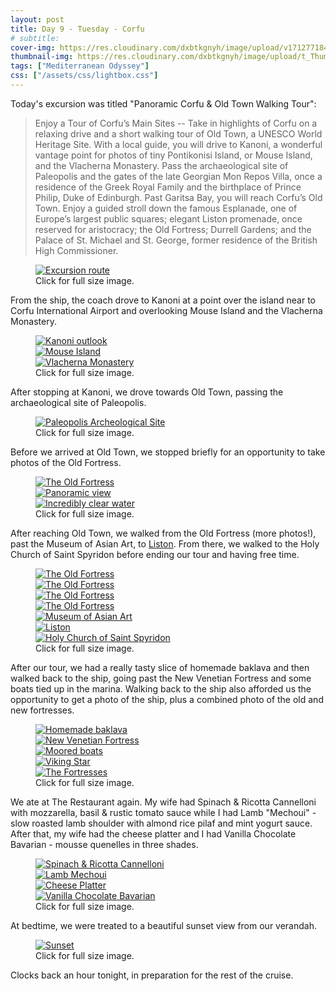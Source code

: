 ```yaml
---
layout: post
title: Day 9 - Tuesday - Corfu
# subtitle: 
cover-img: https://res.cloudinary.com/dxbtkgnyh/image/upload/v1712771847/2024-viking-mediterranean-odyssey/naples-to-corfu_n9bfxt.png
thumbnail-img: https://res.cloudinary.com/dxbtkgnyh/image/upload/t_Thumbnail/v1712771847/2024-viking-mediterranean-odyssey/naples-to-corfu_n9bfxt.png
tags: ["Mediterranean Odyssey"]
css: ["/assets/css/lightbox.css"]
---
```


Today's excursion was titled "Panoramic Corfu & Old Town Walking Tour":

> Enjoy a Tour of Corfu’s Main Sites -- Take in highlights of Corfu on a relaxing drive and a short walking tour of Old Town, a UNESCO World Heritage Site. With a local guide, you will drive to Kanoni, a wonderful vantage point for photos of tiny Pontikonisi Island, or Mouse Island, and the Vlacherna Monastery. Pass the archaeological site of Paleopolis and the gates of the late Georgian Mon Repos Villa, once a residence of the Greek Royal Family and the birthplace of Prince Philip, Duke of Edinburgh. Past Garitsa Bay, you will reach Corfu’s Old Town. Enjoy a guided stroll down the famous Esplanade, one of Europe’s largest public squares; elegant Liston promenade, once reserved for aristocracy; the Old Fortress; Durrell Gardens; and the Palace of St. Michael and St. George, former residence of the British High Commissioner.

<figure>
    <div class="d-flex flex-row flex-wrap" style="gap: 5px">
        <div class="p-2">
            <a href="https://res.cloudinary.com/dxbtkgnyh/image/upload/v1714311992/2024-viking-mediterranean-odyssey/Corfu_Excursion_tj2wnw.png"
                data-lightbox="excursion-route" data-title="Excursion route">
                <img src="https://res.cloudinary.com/dxbtkgnyh/image/upload/t_Thumbnail/v1714311992/2024-viking-mediterranean-odyssey/Corfu_Excursion_tj2wnw.png"
                    alt="Excursion route">
            </a>
        </div>
    </div>
    <figcaption>Click for full size image.</figcaption>
</figure>

From the ship, the coach drove to Kanoni at a point over the island near to Corfu International Airport and overlooking Mouse Island and the Vlacherna Monastery.

<figure>
    <div class="d-flex flex-row flex-wrap" style="gap: 5px">
        <div class="p-2">
            <a href="https://res.cloudinary.com/dxbtkgnyh/image/upload/v1712751118/2024-viking-mediterranean-odyssey/PXL_20240409_070716997.PANO_kjhxyb.jpg"
                data-lightbox="tour1" data-title="Kanoni outlook">
                <img src="https://res.cloudinary.com/dxbtkgnyh/image/upload/t_Thumbnail/v1712751118/2024-viking-mediterranean-odyssey/PXL_20240409_070716997.PANO_kjhxyb.jpg"
                    alt="Kanoni outlook">
            </a>
        </div>
        <div class="p-2">
            <a href="https://res.cloudinary.com/dxbtkgnyh/image/upload/v1712751458/2024-viking-mediterranean-odyssey/PXL_20240409_070643970_fvr8t4.jpg"
                data-lightbox="tour1" data-title="Mouse Island">
                <img src="https://res.cloudinary.com/dxbtkgnyh/image/upload/t_Thumbnail/v1712751458/2024-viking-mediterranean-odyssey/PXL_20240409_070643970_fvr8t4.jpg"
                    alt="Mouse Island">
            </a>
        </div>
        <div class="p-2">
            <a href="https://res.cloudinary.com/dxbtkgnyh/image/upload/v1712751461/2024-viking-mediterranean-odyssey/PXL_20240409_070634701_puukay.jpg"
                data-lightbox="tour1" data-title="Vlacherna Monastery">
                <img src="https://res.cloudinary.com/dxbtkgnyh/image/upload/t_Thumbnail/v1712751461/2024-viking-mediterranean-odyssey/PXL_20240409_070634701_puukay.jpg"
                    alt="Vlacherna Monastery">
            </a>
        </div>
    </div>
    <figcaption>Click for full size image.</figcaption>
</figure>

After stopping at Kanoni, we drove towards Old Town, passing the archaeological site of Paleopolis.

<figure>
    <div class="d-flex flex-row flex-wrap" style="gap: 5px">
        <div class="p-2">
            <a href="https://res.cloudinary.com/dxbtkgnyh/image/upload/v1712753800/2024-viking-mediterranean-odyssey/PXL_20240409_072719255.MP_ka5usy.jpg"
                data-lightbox="tour2" data-title="Paleopolis Archeological Site">
                <img src="https://res.cloudinary.com/dxbtkgnyh/image/upload/t_Thumbnail/v1712753800/2024-viking-mediterranean-odyssey/PXL_20240409_072719255.MP_ka5usy.jpg"
                    alt="Paleopolis Archeological Site">
            </a>
        </div>
    </div>
    <figcaption>Click for full size image.</figcaption>
</figure>

Before we arrived at Old Town, we stopped briefly for an opportunity to take photos of the Old Fortress.

<figure>
    <div class="d-flex flex-row flex-wrap" style="gap: 5px">
        <div class="p-2">
            <a href="https://res.cloudinary.com/dxbtkgnyh/image/upload/v1712751631/2024-viking-mediterranean-odyssey/PXL_20240409_073047437_e1ykpz.jpg"
                data-lightbox="tour3" data-title="The Old Fortress">
                <img src="https://res.cloudinary.com/dxbtkgnyh/image/upload/t_Thumbnail/v1712751631/2024-viking-mediterranean-odyssey/PXL_20240409_073047437_e1ykpz.jpg"
                    alt="The Old Fortress">
            </a>
        </div>
        <div class="p-2">
            <a href="https://res.cloudinary.com/dxbtkgnyh/image/upload/v1712751608/2024-viking-mediterranean-odyssey/PXL_20240409_073118506.PANO_he8wcs.jpg"
                data-lightbox="tour3" data-title="Panoramic view">
                <img src="https://res.cloudinary.com/dxbtkgnyh/image/upload/t_Thumbnail/v1712751608/2024-viking-mediterranean-odyssey/PXL_20240409_073118506.PANO_he8wcs.jpg"
                    alt="Panoramic view">
            </a>
        </div>
        <div class="p-2">
            <a href="https://res.cloudinary.com/dxbtkgnyh/image/upload/v1712753939/2024-viking-mediterranean-odyssey/PXL_20240409_073201352_j2winj.jpg"
                data-lightbox="tour3" data-title="Incredibly clear water">
                <img src="https://res.cloudinary.com/dxbtkgnyh/image/upload/t_Thumbnail/v1712753939/2024-viking-mediterranean-odyssey/PXL_20240409_073201352_j2winj.jpg"
                    alt="Incredibly clear water">
            </a>
        </div>
    </div>
    <figcaption>Click for full size image.</figcaption>
</figure>

After reaching Old Town, we walked from the Old Fortress (more photos!), past the Museum of Asian Art, to [Liston](https://en.wikipedia.org/wiki/Liston_(Corfu)). From there, we walked to the Holy Church of Saint Spyridon before ending our tour and having free time.

<figure>
    <div class="d-flex flex-row flex-wrap" style="gap: 5px">
        <div class="p-2">
            <a href="https://res.cloudinary.com/dxbtkgnyh/image/upload/v1712753199/2024-viking-mediterranean-odyssey/PXL_20240409_074103736.MP_bfniut.jpg"
                data-lightbox="tour4" data-title="The Old Fortress">
                <img src="https://res.cloudinary.com/dxbtkgnyh/image/upload/t_Thumbnail/v1712753199/2024-viking-mediterranean-odyssey/PXL_20240409_074103736.MP_bfniut.jpg"
                    alt="The Old Fortress">
            </a>
        </div>
        <div class="p-2">
            <a href="https://res.cloudinary.com/dxbtkgnyh/image/upload/v1712753194/2024-viking-mediterranean-odyssey/PXL_20240409_074123868_p04ht2.jpg"
                data-lightbox="tour4" data-title="The Old Fortress">
                <img src="https://res.cloudinary.com/dxbtkgnyh/image/upload/t_Thumbnail/v1712753194/2024-viking-mediterranean-odyssey/PXL_20240409_074123868_p04ht2.jpg"
                    alt="The Old Fortress">
            </a>
        </div>
        <div class="p-2">
            <a href="https://res.cloudinary.com/dxbtkgnyh/image/upload/v1712753385/2024-viking-mediterranean-odyssey/PXL_20240409_074207656.MP_ovlt3v.jpg"
                data-lightbox="tour4" data-title="The Old Fortress">
                <img src="https://res.cloudinary.com/dxbtkgnyh/image/upload/t_Thumbnail/v1712753385/2024-viking-mediterranean-odyssey/PXL_20240409_074207656.MP_ovlt3v.jpg"
                    alt="The Old Fortress">
            </a>
        </div>
        <div class="p-2">
            <a href="https://res.cloudinary.com/dxbtkgnyh/image/upload/v1712752067/2024-viking-mediterranean-odyssey/PXL_20240409_074356171_eaaga6.jpg"
                data-lightbox="tour4" data-title="The Old Fortress">
                <img src="https://res.cloudinary.com/dxbtkgnyh/image/upload/t_Thumbnail/v1712752067/2024-viking-mediterranean-odyssey/PXL_20240409_074356171_eaaga6.jpg"
                    alt="The Old Fortress">
            </a>
        </div>
        <div class="p-2">
            <a href="https://res.cloudinary.com/dxbtkgnyh/image/upload/v1712752634/2024-viking-mediterranean-odyssey/PXL_20240409_080333373_ihb6gz.jpg"
                data-lightbox="tour4" data-title="Museum of Asian Art">
                <img src="https://res.cloudinary.com/dxbtkgnyh/image/upload/t_Thumbnail/v1712752634/2024-viking-mediterranean-odyssey/PXL_20240409_080333373_ihb6gz.jpg"
                    alt="Museum of Asian Art">
            </a>
        </div>
        <div class="p-2">
            <a href="https://res.cloudinary.com/dxbtkgnyh/image/upload/v1712753635/2024-viking-mediterranean-odyssey/PXL_20240409_081040579.MP_fkelnj.jpg"
                data-lightbox="tour4" data-title="Liston">
                <img src="https://res.cloudinary.com/dxbtkgnyh/image/upload/t_Thumbnail/v1712753635/2024-viking-mediterranean-odyssey/PXL_20240409_081040579.MP_fkelnj.jpg"
                    alt="Liston">
            </a>
        </div>
        <div class="p-2">
            <a href="https://res.cloudinary.com/dxbtkgnyh/image/upload/v1712753599/2024-viking-mediterranean-odyssey/PXL_20240409_081553955.MP_rhp5zo.jpg"
                data-lightbox="tour4" data-title="Holy Church of Saint Spyridon">
                <img alt="Holy Church of Saint Spyridon"
                    src="https://res.cloudinary.com/dxbtkgnyh/image/upload/t_Thumbnail/v1712753599/2024-viking-mediterranean-odyssey/PXL_20240409_081553955.MP_rhp5zo.jpg">
            </a>
        </div>
    </div>
    <figcaption>Click for full size image.</figcaption>
</figure>

After our tour, we had a really tasty slice of homemade baklava and then walked back to the ship, going past the New Venetian Fortress and some boats tied up in the marina. Walking back to the ship also afforded us the opportunity to get a photo of the ship, plus a combined photo of the old and new fortresses.

<figure>
    <div class="d-flex flex-row flex-wrap" style="gap: 5px">
        <div class="p-2">
            <a href="https://res.cloudinary.com/dxbtkgnyh/image/upload/v1712752880/2024-viking-mediterranean-odyssey/PXL_20240409_085453398.PORTRAIT_cheald.jpg"
                data-lightbox="tour5" data-title="Homemade baklava">
                <img src="https://res.cloudinary.com/dxbtkgnyh/image/upload/t_Thumbnail/v1712752880/2024-viking-mediterranean-odyssey/PXL_20240409_085453398.PORTRAIT_cheald.jpg"
                    alt="Homemade baklava">
            </a>
        </div>
        <div class="p-2">
            <a href="https://res.cloudinary.com/dxbtkgnyh/image/upload/v1712752898/2024-viking-mediterranean-odyssey/PXL_20240409_090754423_ovvvra.jpg"
                data-lightbox="tour5" data-title="New Venetian Fortress">
                <img src="https://res.cloudinary.com/dxbtkgnyh/image/upload/t_Thumbnail/v1712752898/2024-viking-mediterranean-odyssey/PXL_20240409_090754423_ovvvra.jpg"
                    alt="New Venetian Fortress">
            </a>
        </div>
        <div class="p-2">
            <a href="https://res.cloudinary.com/dxbtkgnyh/image/upload/v1712753020/2024-viking-mediterranean-odyssey/PXL_20240409_091311594_echidz.jpg"
                data-lightbox="tour5" data-title="Moored boats">
                <img src="https://res.cloudinary.com/dxbtkgnyh/image/upload/t_Thumbnail/v1712753020/2024-viking-mediterranean-odyssey/PXL_20240409_091311594_echidz.jpg"
                    alt="Moored boats">
            </a>
        </div>
        <div class="p-2">
            <a href="https://res.cloudinary.com/dxbtkgnyh/image/upload/v1712753425/2024-viking-mediterranean-odyssey/PXL_20240409_093404262.MP_m1chp4.jpg"
                data-lightbox="tour5" data-title="Viking Star">
                <img src="https://res.cloudinary.com/dxbtkgnyh/image/upload/t_Thumbnail/v1712753425/2024-viking-mediterranean-odyssey/PXL_20240409_093404262.MP_m1chp4.jpg"
                    alt="Viking Star">
            </a>
        </div>
        <div class="p-2">
            <a href="https://res.cloudinary.com/dxbtkgnyh/image/upload/v1712753388/2024-viking-mediterranean-odyssey/PXL_20240409_095155874.MP_j12je0.jpg"
                data-lightbox="tour5" data-title="The Fortresses">
                <img src="https://res.cloudinary.com/dxbtkgnyh/image/upload/t_Thumbnail/v1712753388/2024-viking-mediterranean-odyssey/PXL_20240409_095155874.MP_j12je0.jpg"
                    alt="The Fortresses">
            </a>
        </div>
    </div>
    <figcaption>Click for full size image.</figcaption>
</figure>

We ate at The Restaurant again. My wife had Spinach & Ricotta Cannelloni with mozzarella, basil & rustic tomato sauce while I had Lamb "Mechoui" - slow roasted lamb shoulder with almond rice pilaf and mint yogurt sauce. After that, my wife had the cheese platter and I had Vanilla Chocolate Bavarian - mousse quenelles in three shades.

<figure>
    <div class="d-flex flex-row flex-wrap" style="gap: 5px">
        <div class="p-2">
            <a href="https://res.cloudinary.com/dxbtkgnyh/image/upload/v1712753132/2024-viking-mediterranean-odyssey/PXL_20240409_163755929.PORTRAIT.ORIGINAL_ovho25.jpg"
                data-lightbox="dinner" data-title="Spinach & Ricotta Cannelloni">
                <img src="https://res.cloudinary.com/dxbtkgnyh/image/upload/t_Thumbnail/v1712753132/2024-viking-mediterranean-odyssey/PXL_20240409_163755929.PORTRAIT.ORIGINAL_ovho25.jpg"
                    alt="Spinach & Ricotta Cannelloni">
            </a>
        </div>
        <div class="p-2">
            <a href="https://res.cloudinary.com/dxbtkgnyh/image/upload/v1712753123/2024-viking-mediterranean-odyssey/PXL_20240409_163802527.PORTRAIT.ORIGINAL_cjtnd8.jpg"
                data-lightbox="dinner" data-title="Lamb Mechoui">
                <img src="https://res.cloudinary.com/dxbtkgnyh/image/upload/t_Thumbnail/v1712753123/2024-viking-mediterranean-odyssey/PXL_20240409_163802527.PORTRAIT.ORIGINAL_cjtnd8.jpg"
                    alt="Lamb Mechoui">
            </a>
        </div>
        <div class="p-2">
            <a href="https://res.cloudinary.com/dxbtkgnyh/image/upload/v1712753127/2024-viking-mediterranean-odyssey/PXL_20240409_170734828.PORTRAIT.ORIGINAL_mjrrf2.jpg"
                data-lightbox="dinner" data-title="Cheese Platter">
                <img src="https://res.cloudinary.com/dxbtkgnyh/image/upload/t_Thumbnail/v1712753127/2024-viking-mediterranean-odyssey/PXL_20240409_170734828.PORTRAIT.ORIGINAL_mjrrf2.jpg"
                    alt="Cheese Platter">
            </a>
        </div>
        <div class="p-2">
            <a href="https://res.cloudinary.com/dxbtkgnyh/image/upload/v1712765522/2024-viking-mediterranean-odyssey/PXL_20240409_170739628.PORTRAIT.ORIGINAL_lnbsyl.jpg"
                data-lightbox="dinner" data-title="Vanilla Chocolate Bavarian">
                <img src="https://res.cloudinary.com/dxbtkgnyh/image/upload/t_Thumbnail/v1712765522/2024-viking-mediterranean-odyssey/PXL_20240409_170739628.PORTRAIT.ORIGINAL_lnbsyl.jpg"
                    alt="Vanilla Chocolate Bavarian">
            </a>
        </div>
    </div>
    <figcaption>Click for full size image.</figcaption>
</figure>

At bedtime, we were treated to a beautiful sunset view from our verandah.

<figure>
    <div class="d-flex flex-row flex-wrap" style="gap: 5px">
        <div class="p-2">
            <a href="https://res.cloudinary.com/dxbtkgnyh/image/upload/v1712751212/2024-viking-mediterranean-odyssey/PXL_20240409_173628605.NIGHT_nppla4.jpg"
                data-lightbox="sunset" data-title="Sunset">
                <img src="https://res.cloudinary.com/dxbtkgnyh/image/upload/t_Thumbnail/v1712751212/2024-viking-mediterranean-odyssey/PXL_20240409_173628605.NIGHT_nppla4.jpg"
                    alt="Sunset">
            </a>
        </div>
    </div>
    <figcaption>Click for full size image.</figcaption>
</figure>

Clocks back an hour tonight, in preparation for the rest of the cruise.

<script src="/assets/js/lightbox-plus-jquery.js"></script>
